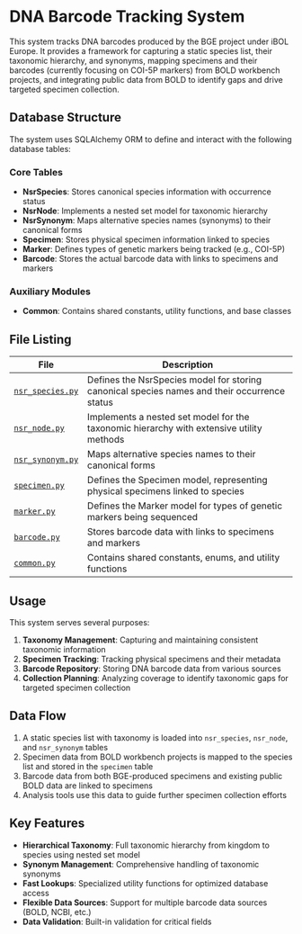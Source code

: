 # DNA Barcode Tracking System

This system tracks DNA barcodes produced by the BGE project under iBOL Europe. It provides a framework for capturing a 
static species list, their taxonomic hierarchy, and synonyms, mapping specimens and their barcodes (currently focusing 
on COI-5P markers) from BOLD workbench projects, and integrating public data from BOLD to identify gaps and drive 
targeted specimen collection.

## Database Structure

The system uses SQLAlchemy ORM to define and interact with the following database tables:

### Core Tables

- **NsrSpecies**: Stores canonical species information with occurrence status
- **NsrNode**: Implements a nested set model for taxonomic hierarchy 
- **NsrSynonym**: Maps alternative species names (synonyms) to their canonical forms
- **Specimen**: Stores physical specimen information linked to species
- **Marker**: Defines types of genetic markers being tracked (e.g., COI-5P)
- **Barcode**: Stores the actual barcode data with links to specimens and markers

### Auxiliary Modules

- **Common**: Contains shared constants, utility functions, and base classes

## File Listing

| File | Description |
|------|-------------|
| [`nsr_species.py`](./nsr_species.py) | Defines the NsrSpecies model for storing canonical species names and their occurrence status |
| [`nsr_node.py`](./nsr_node.py) | Implements a nested set model for the taxonomic hierarchy with extensive utility methods |
| [`nsr_synonym.py`](./nsr_synonym.py) | Maps alternative species names to their canonical forms |
| [`specimen.py`](./specimen.py) | Defines the Specimen model, representing physical specimens linked to species |
| [`marker.py`](./marker.py) | Defines the Marker model for types of genetic markers being sequenced |
| [`barcode.py`](./barcode.py) | Stores barcode data with links to specimens and markers |
| [`common.py`](./common.py) | Contains shared constants, enums, and utility functions |

## Usage

This system serves several purposes:

1. **Taxonomy Management**: Capturing and maintaining consistent taxonomic information
2. **Specimen Tracking**: Tracking physical specimens and their metadata
3. **Barcode Repository**: Storing DNA barcode data from various sources
4. **Collection Planning**: Analyzing coverage to identify taxonomic gaps for targeted specimen collection

## Data Flow

1. A static species list with taxonomy is loaded into `nsr_species`, `nsr_node`, and `nsr_synonym` tables
2. Specimen data from BOLD workbench projects is mapped to the species list and stored in the `specimen` table
3. Barcode data from both BGE-produced specimens and existing public BOLD data are linked to specimens
4. Analysis tools use this data to guide further specimen collection efforts

## Key Features

- **Hierarchical Taxonomy**: Full taxonomic hierarchy from kingdom to species using nested set model
- **Synonym Management**: Comprehensive handling of taxonomic synonyms
- **Fast Lookups**: Specialized utility functions for optimized database access
- **Flexible Data Sources**: Support for multiple barcode data sources (BOLD, NCBI, etc.)
- **Data Validation**: Built-in validation for critical fields
